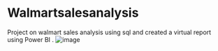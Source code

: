 # Walmartsalesanalysis
Project on walmart sales analysis using sql and created a virtual report using Power BI .
![image](https://github.com/kritika2313/Walmartsalesanalysis/assets/92994108/5290eac9-df6e-4362-bfb5-2b758a49eda6)

